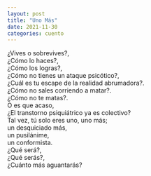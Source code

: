 ```yaml
---
layout: post
title: "Uno Más"
date: 2021-11-30
categories: cuento
---
```


¿Vives o sobrevives?,  
¿Cómo lo haces?,  
¿Cómo los logras?,  
¿Cómo no tienes un ataque psicótico?,  
¿Cuál es tu escape de la realidad abrumadora?.  
¿Cómo no sales corriendo a matar?.  
¿Cómo no te matas?.  
O es que acaso,  
¿El transtorno psiquiátrico ya es colectivo?  
Tal vez, tú solo eres uno, uno más;  
un desquiciado más,  
un pusilánime,  
un conformista.  
¿Qué será?,  
¿Qué serás?,  
¿Cuánto más aguantarás?  
